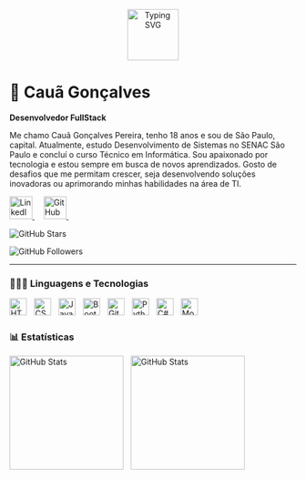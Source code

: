 <p align="center">
  <img 
    src="https://readme-typing-svg.herokuapp.com?font=Fira+Code&size=40&pause=650&color=9A4DFF&width=700&lines=Welcome!;Bem-vindo!" 
    alt="Typing SVG"
    height="90"
  />
</p>

# 🤖 Cauã Gonçalves

**Desenvolvedor FullStack**

Me chamo Cauã Gonçalves Pereira, tenho 18 anos e sou de São Paulo, capital. Atualmente, estudo Desenvolvimento de Sistemas no SENAC São Paulo e concluí o curso Técnico em Informática. Sou apaixonado por tecnologia e estou sempre em busca de novos aprendizados. Gosto de desafios que me permitam crescer, seja desenvolvendo soluções inovadoras ou aprimorando minhas habilidades na área de TI.

<p align="left">
  <a href="https://www.linkedin.com/in/cau%C3%A3-gon%C3%A7alves-pereira/" target="_blank">
    <img 
      alt="LinkedIn" 
      title="LinkedIn" 
      src="https://cdn.jsdelivr.net/gh/devicons/devicon/icons/linkedin/linkedin-original.svg" 
      width="40"
    />
  </a>
  &nbsp;&nbsp;&nbsp; <!-- espaço entre LinkedIn e GitHub -->

 <a href="https://github.com/cauagoncalves-p" target="_blank">
    <img 
      alt="GitHub" 
      title="GitHub" 
      src="https://raw.githubusercontent.com/gauravghongde/social-icons/master/PNG/White/Github_white.png" 
      width="40"
    />
  </a>
  &nbsp;&nbsp;&nbsp; <!-- espaço entre GitHub e estrelas -->

  <img 
    alt="GitHub Stars" 
    title="Estrelas do GitHub" 
    src="https://img.shields.io/github/stars/cauagoncalves-p?style=social"
  />
  &nbsp;

  <img 
    alt="GitHub Followers" 
    title="Seguidores no GitHub" 
    src="https://img.shields.io/github/followers/cauagoncalves-p?style=social"
  />
</p>



--- 

### 👨🏾‍💻 Linguagens e Tecnologias

  <img 
    align="left" 
    alt="HTML"
    title="HTML" 
    width="30px" 
    style="padding-right: 10px;" 
  src="https://cdn.jsdelivr.net/gh/devicons/devicon@latest/icons/html5/html5-original.svg" 
  />
  <img 
    align="left" 
    alt="CSS" 
    title="CSS"
    width="30px" 
    style="padding-right: 10px;" 
    src="https://cdn.jsdelivr.net/gh/devicons/devicon@latest/icons/css3/css3-original.svg" 
/>
<img 
    align="left" 
    alt="JavaScript" 
    title="JavaScript"
    width="30px" 
    style="padding-right: 10px;" 
    src="https://cdn.jsdelivr.net/gh/devicons/devicon@latest/icons/javascript/javascript-original.svg" 
/>
<img 
    align="left" 
    alt="Bootstrap"
    title="Bootstrap" 
    width="30px" 
    style="padding-right: 10px;" 
    src="https://cdn.jsdelivr.net/gh/devicons/devicon@latest/icons/bootstrap/bootstrap-original.svg" 
/>
<img 
    align="left" 
    alt="Git" 
    title="Git"
    width="30px" 
    style="padding-right: 10px;" 
    src="https://cdn.jsdelivr.net/gh/devicons/devicon@latest/icons/git/git-original.svg" 
/>
<img 
    align="left" 
    alt="Python" 
    title="Python"
    width="30px" 
    style="padding-right: 10px;" 
    src="https://cdn.jsdelivr.net/gh/devicons/devicon@latest/icons/python/python-original.svg" 
/>
<img 
    align="left" 
    alt="C#" 
    title="C#"
    width="30px" 
    style="padding-right: 10px;" 
    src="https://cdn.jsdelivr.net/gh/devicons/devicon@latest/icons/csharp/csharp-original.svg"/>
<img 
    align="left" 
    alt="MongoDB" 
    title="MongoDB"
    width="30px" 
    style="padding-right: 10px;" 
    src="https://cdn.jsdelivr.net/gh/devicons/devicon@latest/icons/mariadb/mariadb-original.svg"/>

<br/>
<br/>

### 📊 Estatísticas

<p>
  <img 
    align="left" 
    alt="GitHub Stats" 
    height="200" 
    style="padding-right: 10px;" 
    src="https://github-readme-stats.vercel.app/api?username=cauagoncalves-p&show_icons=true&theme=tokyonight&include_all_commits=true&locale=pt-br" 
  />

<img 
      align="left" 
      alt="GitHub Stats" 
      height="200" 
      src="https://github-readme-stats.vercel.app/api/top-langs/?username=cauagoncalves-p&theme=tokyonight&layout=compact&custom_title=Tecnologias&langs_count=9" 
  />

</p>
